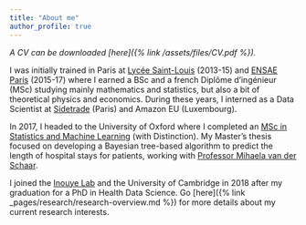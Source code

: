 ```yaml
---
title: "About me"
author_profile: true
---
```


_A CV can be downloaded [here]({% link /assets/files/CV.pdf %})._

I was initially trained in Paris at [Lycée Saint-Louis](https://lycee-saintlouis.fr/) (2013-15) and [ENSAE Paris](https://www.ensae.fr/en/) (2015-17) where I earned a BSc and a french Diplôme d’ingénieur (MSc) studying mainly mathematics and statistics, but also a bit of theoretical physics and economics. During these years, I interned as a Data Scientist at [Sidetrade](https://www.sidetrade.com) (Paris) and Amazon EU (Luxembourg).

In 2017, I headed to the University of Oxford where I completed an [MSc in Statistics and Machine Learning](https://www.stats.ox.ac.uk/study-here/taught-postgraduate/msc-in-statistical-science/) (with Distinction).
My Master’s thesis focused on developing a Bayesian tree-based algorithm to predict the length of hospital stays for patients, working with [Professor Mihaela van der Schaar](http://www.vanderschaar-lab.com/).

I joined the [Inouye Lab](http://www.inouyelab.org/) and the University of Cambridge in 2018 after my graduation for a PhD in Health Data Science.
Go [here]({% link _pages/research/research-overview.md %}) for more details about my current research interests.

